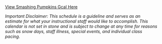 [View Smashing Pumpkins Gcal Here](https://calendar.google.com/calendar/embed?src=1uhvhbc8mi2eu8bj3ukkstjlco%40group.calendar.google.com&ctz=America%2FLos_Angeles)

*Important Disclaimer: This schedule is a guideline and serves as an estimate for what your instructional staff would like to accomplish. This calendar is not set in stone and is subject to change at any time for reasons such as snow days, staff illness, special events, and individual class pacing.*
